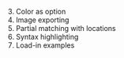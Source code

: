 3. Color as option
4. Image exporting
5. Partial matching with locations
6. Syntax highlighting
7. Load-in examples
